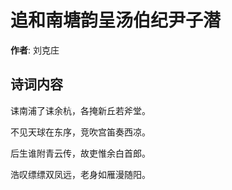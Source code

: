 # 追和南塘韵呈汤伯纪尹子潜

**作者**: 刘克庄

## 诗词内容

诔南浦了诔余杭，各掩新丘若斧堂。

不见天球在东序，竞吹宫笛奏西凉。

后生谁附青云传，故吏惟余白首郎。

浩叹缥缥双凤远，老身如雁漫随阳。

